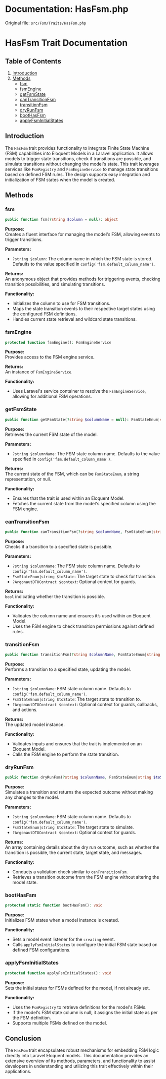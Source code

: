 # Documentation: HasFsm.php

Original file: `src/Fsm/Traits/HasFsm.php`

# HasFsm Trait Documentation

## Table of Contents
1. [Introduction](#introduction)
2. [Methods](#methods)
   - [fsm](#fsm)
   - [fsmEngine](#fsmengine)
   - [getFsmState](#getfsmstate)
   - [canTransitionFsm](#cantransitionfsm)
   - [transitionFsm](#transitionfsm)
   - [dryRunFsm](#dryrunfsm)
   - [bootHasFsm](#boothasfsm)
   - [applyFsmInitialStates](#applyfsminitialstates)

## Introduction
The `HasFsm` trait provides functionality to integrate Finite State Machine (FSM) capabilities into Eloquent Models in a Laravel application. It allows models to trigger state transitions, check if transitions are possible, and simulate transitions without changing the model's state. This trait leverages services like `FsmRegistry` and `FsmEngineService` to manage state transitions based on defined FSM rules. The design supports easy integration and initialization of FSM states when the model is created.

## Methods

### fsm
```php
public function fsm(?string $column = null): object
```
**Purpose:**  
Creates a fluent interface for managing the model's FSM, allowing events to trigger transitions.

**Parameters:**
- `?string $column`: The column name in which the FSM state is stored. Defaults to the value specified in `config('fsm.default_column_name')`.

**Returns:**  
An anonymous object that provides methods for triggering events, checking transition possibilities, and simulating transitions.

**Functionality:**  
- Initializes the column to use for FSM transitions.
- Maps the state transition events to their respective target states using the configured FSM definitions.
- Handles current state retrieval and wildcard state transitions.

### fsmEngine
```php
protected function fsmEngine(): FsmEngineService
```
**Purpose:**  
Provides access to the FSM engine service.

**Returns:**  
An instance of `FsmEngineService`.

**Functionality:**  
- Uses Laravel's service container to resolve the `FsmEngineService`, allowing for additional FSM operations.

### getFsmState
```php
public function getFsmState(?string $columnName = null): FsmStateEnum|string|null
```
**Purpose:**  
Retrieves the current FSM state of the model.

**Parameters:**
- `?string $columnName`: The FSM state column name. Defaults to the value specified in `config('fsm.default_column_name')`.

**Returns:**  
The current state of the FSM, which can be `FsmStateEnum`, a string representation, or null.

**Functionality:**  
- Ensures that the trait is used within an Eloquent Model.
- Fetches the current state from the model's specified column using the FSM engine.

### canTransitionFsm
```php
public function canTransitionFsm(?string $columnName, FsmStateEnum|string $toState, ?ArgonautDTOContract $context = null): bool
```
**Purpose:**  
Checks if a transition to a specified state is possible.

**Parameters:**
- `?string $columnName`: The FSM state column name. Defaults to `config('fsm.default_column_name')`.
- `FsmStateEnum|string $toState`: The target state to check for transition.
- `?ArgonautDTOContract $context`: Optional context for guards.

**Returns:**  
`bool` indicating whether the transition is possible.

**Functionality:**  
- Validates the column name and ensures it’s used within an Eloquent Model.
- Uses the FSM engine to check transition permissions against defined rules.

### transitionFsm
```php
public function transitionFsm(?string $columnName, FsmStateEnum|string $toState, ?ArgonautDTOContract $context = null): static
```
**Purpose:**  
Performs a transition to a specified state, updating the model.

**Parameters:**
- `?string $columnName`: FSM state column name. Defaults to `config('fsm.default_column_name')`.
- `FsmStateEnum|string $toState`: The target state to transition to.
- `?ArgonautDTOContract $context`: Optional context for guards, callbacks, and actions.

**Returns:**  
The updated model instance.

**Functionality:**  
- Validates inputs and ensures that the trait is implemented on an Eloquent Model.
- Calls the FSM engine to perform the state transition.

### dryRunFsm
```php
public function dryRunFsm(?string $columnName, FsmStateEnum|string $toState, ?ArgonautDTOContract $context = null): array
```
**Purpose:**  
Simulates a transition and returns the expected outcome without making any changes to the model.

**Parameters:**
- `?string $columnName`: FSM state column name. Defaults to `config('fsm.default_column_name')`.
- `FsmStateEnum|string $toState`: The target state to simulate.
- `?ArgonautDTOContract $context`: Optional context for guards.

**Returns:**  
An array containing details about the dry run outcome, such as whether the transition is possible, the current state, target state, and messages.

**Functionality:**  
- Conducts a validation check similar to `canTransitionFsm`.
- Retrieves a transition outcome from the FSM engine without altering the model state.

### bootHasFsm
```php
protected static function bootHasFsm(): void
```
**Purpose:**  
Initializes FSM states when a model instance is created.

**Functionality:**  
- Sets a model event listener for the `creating` event.
- Calls `applyFsmInitialStates` to configure the initial FSM state based on defined FSM configurations.

### applyFsmInitialStates
```php
protected function applyFsmInitialStates(): void
```
**Purpose:**  
Sets the initial states for FSMs defined for the model, if not already set.

**Functionality:**  
- Uses the `FsmRegistry` to retrieve definitions for the model's FSMs.
- If the model's FSM state column is null, it assigns the initial state as per the FSM definition.
- Supports multiple FSMs defined on the model.

## Conclusion
The `HasFsm` trait encapsulates robust mechanisms for embedding FSM logic directly into Laravel Eloquent models. This documentation provides an extensive overview of its methods, parameters, and functionality to assist developers in understanding and utilizing this trait effectively within their applications.